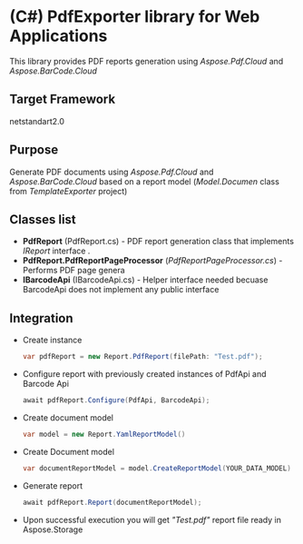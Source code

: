 # (C#) PdfExporter library for Web Applications

This library provides PDF reports generation using *Aspose.Pdf.Cloud* and *Aspose.BarCode.Cloud*

## Target Framework

netstandart2.0

## Purpose

Generate PDF documents using *Aspose.Pdf.Cloud* and *Aspose.BarCode.Cloud* based on a report model (*Model.Documen* class from *TemplateExporter* project)

## Classes list

* **PdfReport** (PdfReport.cs) - PDF report generation class that implements *IReport* interface .
* **PdfReport.PdfReportPageProcessor** (*PdfReportPageProcessor.cs*) - Performs PDF page genera
* **IBarcodeApi** (IBarcodeApi.cs)  - Helper interface needed becuase BarcodeApi does not implement any public interface

## Integration

* Create instance

  ```c#
  var pdfReport = new Report.PdfReport(filePath: "Test.pdf");
  ```

* Configure report with previously created instances of PdfApi and Barcode Api

  ```c#
  await pdfReport.Configure(PdfApi, BarcodeApi);
  ```

* Create document model

  ```c#
  var model = new Report.YamlReportModel()
  ```

* Create Document model

  ```c#
  var documentReportModel = model.CreateReportModel(YOUR_DATA_MODEL)
  ```

* Generate report

  ```c#
  await pdfReport.Report(documentReportModel);
  ```

* Upon successful execution you will get *"Test.pdf"* report file ready in Aspose.Storage

